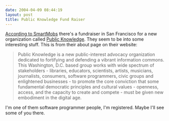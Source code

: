 ```yaml
---
date: 2004-04-09 08:44:19
layout: post
title: Public Knowledge Fund Raiser
---
```


[According to SmartMobs](http://www.smartmobs.com/archives/002983.html) there's a fundraiser in San Francisco for a new organization called [Public Knowledge](http://www.publicknowledge.org/). They seem to be into some interesting stuff. This is from their about page on their website:


> Public Knowledge is a new public-interest advocacy organization dedicated to fortifying and defending a vibrant information commons. This Washington, D.C. based group works with wide spectrum of stakeholders - libraries, educators, scientists, artists, musicians, journalists, consumers, software programmers, civic groups and enlightened businesses - to promote the core conviction that some fundamental democratic principles and cultural values - openness, access, and the capacity to create and compete - must be given new embodiment in the digital age.


I'm one of them software programmer people, I'm registered. Maybe I'll see some of you there.
